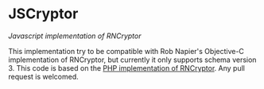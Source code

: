 JSCryptor
=========

*Javascript implementation of RNCryptor*

This implementation try to be compatible with Rob Napier's Objective-C implementation of RNCryptor, but currently it only supports schema version 3.
This code is based on the [PHP implementation of RNCryptor](https://github.com/RNCryptor/RNCryptor-php). Any pull request is welcomed.
